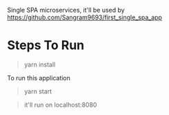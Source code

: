 Single SPA microservices, it'll be used by https://github.com/Sangram9693/first_single_spa_app

# Steps To Run
> yarn install

To run this application
> yarn start

> it'll run on localhost:8080
